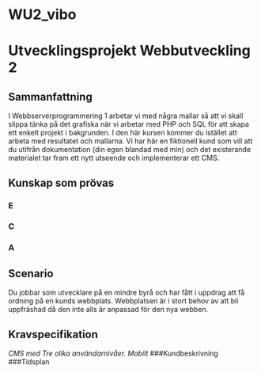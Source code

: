 # WU2_vibo
# Utvecklingsprojekt Webbutveckling 2

## Sammanfattning
I Webbserverprogrammering 1 arbetar vi med några mallar så att vi skall slippa tänka på det grafiska när vi arbetar med PHP och SQL för att skapa ett enkelt projekt i bakgrunden. I den här kursen kommer du istället att arbeta med resultatet och mallarna. Vi har här en fiktionell kund som vill att du utifrån dokumentation (din egen blandad med min) och det existerande materialet tar fram ett nytt utseende och implementerar ett CMS.

## Kunskap som prövas
### E
### C
### A

## Scenario
Du jobbar som utvecklare på en mindre byrå och har fått i uppdrag att få ordning på en kunds webbplats. Webbplatsen är i stort behov av att bli uppfräshad då den inte alls är anpassad för den nya webben.

## Kravspecifikation
*CMS med Tre olika användarnivåer.*
*Mobilt*
###Kundbeskrivning
###Tidsplan
###
